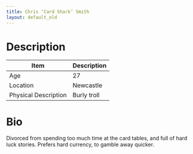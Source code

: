 ```yaml
---
title: Chris ‘Card Shark’ Smith
layout: default_old
---
```


# Description

| Item                 | Description |
| -------------------- | ----------- |
| Age                  | 27          |
| Location             | Newcastle   |
| Physical Description | Burly troll |

# Bio
Divorced from spending too much time at the card tables, and full of hard luck stories.  Prefers hard currency, to gamble away quicker.
